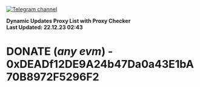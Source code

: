 [![Telegram channel](https://img.shields.io/endpoint?url=https://runkit.io/damiankrawczyk/telegram-badge/branches/master?url=https://t.me/n4z4v0d)](https://t.me/n4z4v0d) 

**Dynamic Updates Proxy List with Proxy Checker**  
**Last Updated: 22.12.23 02:43**

# DONATE (_any evm_) - 0xDEADf12DE9A24b47Da0a43E1bA70B8972F5296F2
